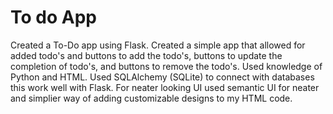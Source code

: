 # To do App

Created a To-Do app using Flask. Created a simple app that allowed for added todo's and buttons to add the todo's, buttons to update the completion of todo's,
and buttons to remove the todo's. Used knowledge of Python and HTML. Used SQLAlchemy (SQLite) to connect with databases this work well with Flask. For neater looking UI
used semantic UI for neater and simplier way of adding customizable designs to my HTML code.
